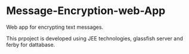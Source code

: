 # Message-Encryption-web-App
Web app for encrypting text messages.

This prpoject is developed using JEE technologies, glassfish server and ferby for dattabase.
